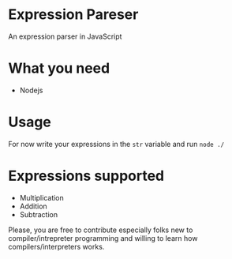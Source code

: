 # Expression Pareser
An expression parser in JavaScript

# What you need

* Nodejs

# Usage

For now write your expressions in the `str` variable and run `node ./`

# Expressions supported

* Multiplication
* Addition
* Subtraction


Please, you are free to contribute especially folks new to compiler/intrepreter programming and willing to learn how compilers/interpreters works.
